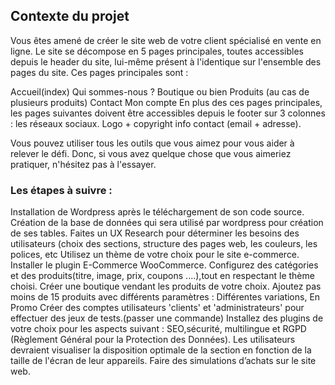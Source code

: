 ## Contexte du projet
Vous êtes amené de créer le site web de votre client spécialisé en vente en ligne. Le site se décompose en 5 pages principales, toutes accessibles depuis le header du site, lui-même présent à l'identique sur l'ensemble des pages du site. Ces pages principales sont :

 Accueil(index)
Qui sommes-nous ?
Boutique ou bien Produits (au cas de plusieurs produits)
Contact
Mon compte
En plus des ces pages principales, les pages suivantes doivent être accessibles depuis le footer sur 3 colonnes : les réseaux sociaux. Logo + copyright info contact (email + adresse).

Vous pouvez utiliser tous les outils que vous aimez pour vous aider à relever le défi. Donc, si vous avez quelque chose que vous aimeriez pratiquer, n'hésitez pas à l'essayer.

### Les étapes à suivre :

Installation de Wordpress après le téléchargement de son code source. Création de la base de données qui sera utilisé par wordpress pour création de ses tables.
Faites un UX Research pour déterminer les besoins des utilisateurs (choix des sections, structure des pages web, les couleurs, les polices, etc
Utilisez un thème de votre choix pour le site e-commerce.
Installer le plugin E-Commerce WooCommerce.
Configurez des catégories et des produits(titre, image, prix, coupons ....),tout en respectant le thème choisi.
Créer une boutique vendant les produits de votre choix. Ajoutez pas moins de 15 produits avec différents paramètres : Différentes variations, En Promo
Créer des comptes utilisateurs 'clients' et 'administrateurs' pour effectuer des jeux de tests.(passer une commande)
Installez des plugins de votre choix pour les aspects suivant : SEO,sécurité, multilingue et RGPD (Règlement Général pour la Protection des Données).
Les utilisateurs devraient visualiser la disposition optimale de la section en fonction de la taille de l'écran de leur appareils.
Faire des simulations d’achats sur le site web.
